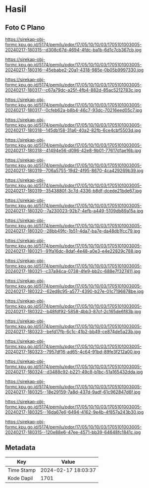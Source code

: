 # Hasil

## Foto C Plano

https://sirekap-obj-formc.kpu.go.id/5174/pemilu/pdpr/17/05/10/10/03/1705101003005-20240217-180315--d308c67d-4694-4fdc-ba1b-6d1c7cb367cb.jpg

https://sirekap-obj-formc.kpu.go.id/5174/pemilu/pdpr/17/05/10/10/03/1705101003005-20240217-180316--45ebabe2-20a1-4318-985e-0b05b9997330.jpg

https://sirekap-obj-formc.kpu.go.id/5174/pemilu/pdpr/17/05/10/10/03/1705101003005-20240217-180317--c67a79dc-a25f-4fb4-882d-85ac5212783c.jpg

https://sirekap-obj-formc.kpu.go.id/5174/pemilu/pdpr/17/05/10/10/03/1705101003005-20240217-180317--0cfeb62a-b8b4-46c7-93dc-70216eed05c7.jpg

https://sirekap-obj-formc.kpu.go.id/5174/pemilu/pdpr/17/05/10/10/03/1705101003005-20240217-180318--145db158-31a6-40a2-82fb-6ce4cbf5503d.jpg

https://sirekap-obj-formc.kpu.go.id/5174/pemilu/pdpr/17/05/10/10/03/1705101003005-20240217-180318--41494e56-d096-42e8-9b01-77617d1ae16b.jpg

https://sirekap-obj-formc.kpu.go.id/5174/pemilu/pdpr/17/05/10/10/03/1705101003005-20240217-180319--706a5755-19d2-4f95-8670-4ca429269b39.jpg

https://sirekap-obj-formc.kpu.go.id/5174/pemilu/pdpr/17/05/10/10/03/1705101003005-20240217-180319--3543880f-3c7d-4336-b8df-dcede21bde67.jpg

https://sirekap-obj-formc.kpu.go.id/5174/pemilu/pdpr/17/05/10/10/03/1705101003005-20240217-180320--7a230023-92b7-4efb-a449-5109db89a15a.jpg

https://sirekap-obj-formc.kpu.go.id/5174/pemilu/pdpr/17/05/10/10/03/1705101003005-20240217-180320--28bb49fc-1b51-4da7-ba7e-da48db1fcc79.jpg

https://sirekap-obj-formc.kpu.go.id/5174/pemilu/pdpr/17/05/10/10/03/1705101003005-20240217-180321--91fa16dc-8daf-4e48-a0e3-e4e22829c788.jpg

https://sirekap-obj-formc.kpu.go.id/5174/pemilu/pdpr/17/05/10/10/03/1705101003005-20240217-180321--c37a94ca-0738-4fe9-bb2c-688e7f327411.jpg

https://sirekap-obj-formc.kpu.go.id/5174/pemilu/pdpr/17/05/10/10/03/1705101003005-20240217-180322--62ed8c95-a577-4390-b27e-01c7196878be.jpg

https://sirekap-obj-formc.kpu.go.id/5174/pemilu/pdpr/17/05/10/10/03/1705101003005-20240217-180322--b48fdf92-5858-4bb3-87cf-2c165de6f83b.jpg

https://sirekap-obj-formc.kpu.go.id/5174/pemilu/pdpr/17/05/10/10/03/1705101003005-20240217-180323--befd17fb-6c1c-41b2-bb49-ce874de5a23b.jpg

https://sirekap-obj-formc.kpu.go.id/5174/pemilu/pdpr/17/05/10/10/03/1705101003005-20240217-180323--7957df16-ad65-4c64-91bd-89fe3f212a00.jpg

https://sirekap-obj-formc.kpu.go.id/5174/pemilu/pdpr/17/05/10/10/03/1705101003005-20240217-180324--d3488c92-b221-49c8-b1bc-51a165432dda.jpg

https://sirekap-obj-formc.kpu.go.id/5174/pemilu/pdpr/17/05/10/10/03/1705101003005-20240217-180325--18e29159-7a8d-437d-9adf-61c962847d6f.jpg

https://sirekap-obj-formc.kpu.go.id/5174/pemilu/pdpr/17/05/10/10/03/1705101003005-20240217-180325--16da67e6-6494-4162-9e4b-4f857a243b30.jpg

https://sirekap-obj-formc.kpu.go.id/5174/pemilu/pdpr/17/05/10/10/03/1705101003005-20240217-180315--120e88e6-47ee-4571-bb39-64648fc1841c.jpg


## Metadata

| Key        | Value               |
| ---------- | ------------------- |
| Time Stamp | 2024-02-17 18:03:37 |
| Kode Dapil | 1701                |



